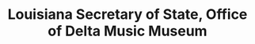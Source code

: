 ---
layout: repo
title: "Louisiana Secretary of State, Office of Delta Music Museum"
id: 24864
permalink: repos/24864/
---